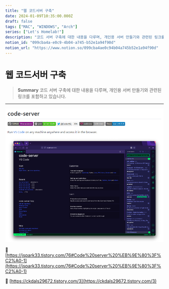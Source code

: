 ```yaml
---
title: "웹 코드서버 구축"
date: 2024-01-09T10:35:00.000Z
draft: false
tags: ["MAC", "WINDOWS", "Arch"]
series: ["Let's Homelab!"]
description: "코드 서버 구축에 대한 내용을 다루며, 개인용 서버 만들기와 관련된 링크를 포함하고 있습니다."
notion_id: "099cba4a-e0c9-4b04-a745-b52e1a94f90d"
notion_url: "https://www.notion.so/099cba4ae0c94b04a745b52e1a94f90d"
---
```


# 웹 코드서버 구축

> **Summary**
> 코드 서버 구축에 대한 내용을 다루며, 개인용 서버 만들기와 관련된 링크를 포함하고 있습니다.

---

![Image](image_41e500527bb1.png)

🔗 [https://jspark33.tistory.com/76#Code%20server%20%EB%9E%80%3F%C2%A0-1](https://jspark33.tistory.com/76#Code%20server%20%EB%9E%80%3F%C2%A0-1)

🔗 [https://ckdals29672.tistory.com/3](https://ckdals29672.tistory.com/3)

